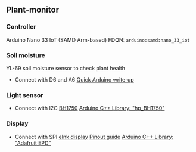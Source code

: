 ## Plant-monitor

### Controller
Arduino Nano 33 IoT (SAMD Arm-based)
FDQN: `arduino:samd:nano_33_iot`

### Soil moisture
YL-69 soil moisture sensor to check plant health
- Connect with D6 and A6
[Quick Arduino write-up](https://create.arduino.cc/projecthub/nekhbet/using-the-yl-39-yl-69-soil-humidity-sensor-with-arduino-968268)

### Light sensor
- Connect with I2C
[BH1750](https://www.adafruit.com/product/4681)
[Arduino C++ Library: "hp_BH1750"](https://github.com/Starmbi/hp_BH1750)

### Display
- Connect with SPI
[eInk display](https://www.adafruit.com/product/4086)
[Pinout guide](https://learn.adafruit.com/adafruit-eink-display-breakouts/pinouts)
[Arduino C++ Library: "Adafruit EPD"](https://github.com/adafruit/Adafruit_EPD)